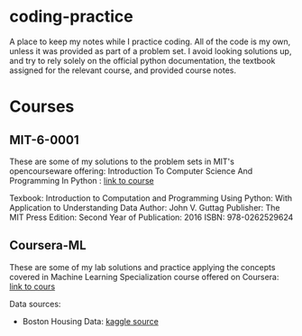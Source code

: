 # coding-practice
A place to keep my notes while I practice coding. All of the code is my own, unless it was provided as part of a problem set. I avoid looking solutions up, and try to rely solely on the official python documentation, the textbook assigned for the relevant course, and provided course notes.

# Courses
## MIT-6-0001

These are some of my solutions to the problem sets in MIT's opencourseware offering: Introduction To Computer Science And Programming In Python : [link to course](https://ocw.mit.edu/courses/6-0001-introduction-to-computer-science-and-programming-in-python-fall-2016/)

Texbook: Introduction to Computation and Programming Using Python: With Application to Understanding Data
Author: John V. Guttag
Publisher: The MIT Press
Edition: Second
Year of Publication: 2016
ISBN: 978-0262529624

## Coursera-ML

These are some of my lab solutions and practice applying the concepts covered in Machine Learning Specialization course offered on Coursera: [link to cours](https://www.coursera.org/learn/machine-learning)

Data sources:
- Boston Housing Data: [kaggle source](https://www.kaggle.com/datasets/fedesoriano/the-boston-houseprice-data)
